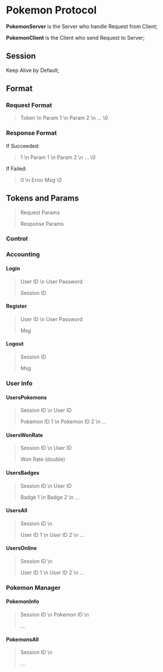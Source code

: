 # Pokemon Protocol

**PokemonServer** is the Server who handle Request from Client;

**PokemonClient** is the Client who send Request to Server;

## Session

Keep Alive by Default;

## Format

### Request Format

> Token \n
> Param 1 \n
> Param 2 \n
> ...
> \0

### Response Format

If Succeeded:

> 1 \n
> Param 1 \n
> Param 2 \n
> ...
> \0

If Failed:

> 0 \n
> Error Msg
> \0

## Tokens and Params

> Request Params
>
> Response Params

### Control

### Accounting

#### Login

> User ID \n
> User Password
>
> Session ID

#### Register

> User ID \n
> User Password
>
> Msg

#### Logout

> Session ID
>
> Msg

### User Info

#### UsersPokemons

> Session ID \n
> User ID
>
> Pokemon ID 1 \n
> Pokemon ID 2 \n
> ...

#### UsersWonRate

> Session ID \n
> User ID
>
> Won Rate (double)

#### UsersBadges

> Session ID \n
> User ID
>
> Badge 1 \n
> Badge 2 \n
> ...

#### UsersAll

> Session ID \n
>
> User ID 1 \n
> User ID 2 \n
> ...

#### UsersOnline

> Session ID \n
>
> User ID 1 \n
> User ID 2 \n
> ...

### Pokemon Manager

#### PokemonInfo

> Session ID \n
> Pokemon ID \n
>
> ...

#### PokemonsAll

> Session ID \n
>
> ...